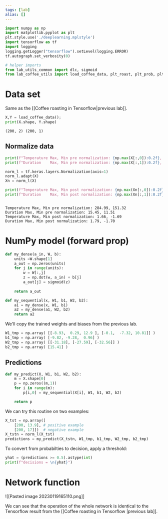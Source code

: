 ```yaml
---
tags: [lab]
alias: []
---
```

```python
import numpy as np
import matplotlib.pyplot as plt
plt.style.use('./deeplearning.mplstyle')
import tensorflow as tf
import logging
logging.getLogger("tensorflow").setLevel(logging.ERROR)
tf.autograph.set_verbosity(0)

# helper imports
from lab_utils_common import dlc, sigmoid
from lab_coffee_utils import load_coffee_data, plt_roast, plt_prob, plt_layer, plt_network, plt_output_unit
```

# Data set
Same as the [[Coffee roasting in Tensorflow|previous lab]].
```python
X,Y = load_coffee_data();
print(X.shape, Y.shape)
```
```
(200, 2) (200, 1)
```

## Normalize data
```python
print(f"Temperature Max, Min pre normalization: {np.max(X[:,0]):0.2f}, {np.min(X[:,0]):0.2f}")
print(f"Duration    Max, Min pre normalization: {np.max(X[:,1]):0.2f}, {np.min(X[:,1]):0.2f}")

norm_l = tf.keras.layers.Normalization(axis=1)
norm_l.adapt(X)
Xn = norm_l(X)

print(f"Temperature Max, Min post normalization: {np.max(Xn[:,0]):0.2f}, {np.min(Xn[:,0]):0.2f}")
print(f"Duration    Max, Min post normalization: {np.max(Xn[:,1]):0.2f}, {np.min(Xn[:,1]):0.2f}")
```
```
  
Temperature Max, Min pre normalization: 284.99, 151.32
Duration Max, Min pre normalization: 15.45, 11.51
Temperature Max, Min post normalization: 1.66, -1.69
Duration Max, Min post normalization: 1.79, -1.70
```

# NumPy model (forward prop)
```python
def my_dense(a_in, W, b):
	units =W.shape[1]
	a_out = np.zeros(units)
	for j in range(units):
		w = W[:,j]
		z = np.dot(w, a_in) + b[j]
		a_out[j] = sigmoid(z)
	
	return a_out
```

```python
def my_sequential(x, W1, b1, W2, b2):
	a1 = my_dense(x, W1, b1)
	a2 = my_dense(a1, W2, b2)
	return a2
```

We'll copy the trained weights and biases from the previous lab.
```python
W1_tmp = np.array( [[-8.93,  0.29, 12.9 ], [-0.1,  -7.32, 10.81]] )
b1_tmp = np.array( [-9.82, -9.28,  0.96] )
W2_tmp = np.array( [[-31.18], [-27.59], [-32.56]] )
b2_tmp = np.array( [15.41] )
```

## Predictions
```python
def my_predict(X, W1, b1, W2, b2):
	m = X.shape[0]
	p = np.zeros((m,1))
	for i in range(m):
		p[i,0] = my_sequential(X[i], W1, b1, W2, b2)

	return p
```

We can try this routine on two examples:
```python
X_tst = np.array([
	[200, 13.9], # positive example
	[200, 17]])  # negative example
X_tstn = norm_l(X_tst)
predictions = my_predict(X_tstn, W1_tmp, b1_tmp, W2_tmp, b2_tmp)
```

To convert from probabilties to decision, apply a threshold:
```python
yhat = (predictions >= 0.5).astype(int)
print(f"decisions = \n{yhat}")
```

# Network function
![[Pasted image 20230119165110.png]]

We can see that the operation of the whole network is identical to the Tensorflow result from the [[Coffee roasting in Tensorflow |previous lab]].